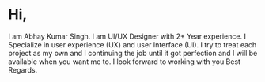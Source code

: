 # Hi,

I am Abhay Kumar Singh. I am UI/UX Designer with 2+ Year experience. I Specialize in user experience (UX) and user Interface (UI). I try to treat each project as my own and I continuing the job until it got perfection and I will be available when you want me to. I look forward to working with you Best Regards.
